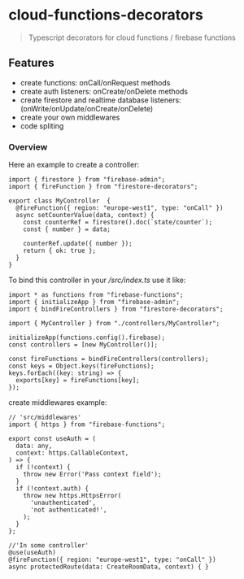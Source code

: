 # cloud-functions-decorators

> Typescript decorators for cloud functions / firebase functions

## Features

- create functions: onCall/onRequest methods
- create auth listeners: onCreate/onDelete methods
- create firestore and realtime database listeners: (onWrite/onUpdate/onCreate/onDelete)
- create your own middlewares
- code spliting

### Overview

Here an example to create a controller:

```
import { firestore } from "firebase-admin";
import { fireFunction } from "firestore-decorators";

export class MyController  {
  @fireFunction({ region: "europe-west1", type: "onCall" })
  async setCounterValue(data, context) {
    const counterRef = firestore().doc(`state/counter`);
    const { number } = data;

    counterRef.update({ number });
    return { ok: true };
  }
}
```

To bind this controller in your _/src/index.ts_ use it like:

```
import * as functions from "firebase-functions";
import { initializeApp } from "firebase-admin";
import { bindFireControllers } from "firestore-decorators";

import { MyController } from "./controllers/MyController";

initializeApp(functions.config().firebase);
const controllers = [new MyController()];

const fireFunctions = bindFireControllers(controllers);
const keys = Object.keys(fireFunctions);
keys.forEach((key: string) => {
  exports[key] = fireFunctions[key];
});
```

create middlewares example:

```
// 'src/middlewares'
import { https } from "firebase-functions";

export const useAuth = (
  data: any,
  context: https.CallableContext,
) => {
  if (!context) {
    throw new Error('Pass context field');
  }
  if (!context.auth) {
    throw new https.HttpsError(
      'unauthenticated',
      'not authenticated!',
    );
  }
};

//'In some controller'
@use(useAuth)
@fireFunction({ region: "europe-west1", type: "onCall" })
async protectedRoute(data: CreateRoomData, context) { }
```
